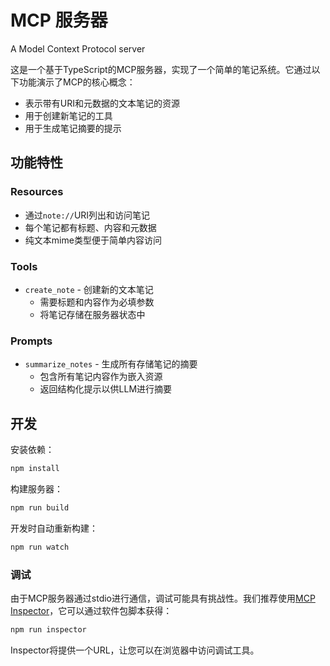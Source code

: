 #  MCP 服务器

A Model Context Protocol server

这是一个基于TypeScript的MCP服务器，实现了一个简单的笔记系统。它通过以下功能演示了MCP的核心概念：

- 表示带有URI和元数据的文本笔记的资源
- 用于创建新笔记的工具
- 用于生成笔记摘要的提示

## 功能特性

### Resources
- 通过`note://`URI列出和访问笔记
- 每个笔记都有标题、内容和元数据
- 纯文本mime类型便于简单内容访问

### Tools
- `create_note` - 创建新的文本笔记
  - 需要标题和内容作为必填参数
  - 将笔记存储在服务器状态中

### Prompts
- `summarize_notes` - 生成所有存储笔记的摘要
  - 包含所有笔记内容作为嵌入资源
  - 返回结构化提示以供LLM进行摘要

## 开发

安装依赖：
```bash
npm install
```

构建服务器：
```bash
npm run build
```

开发时自动重新构建：
```bash
npm run watch
```



### 调试

由于MCP服务器通过stdio进行通信，调试可能具有挑战性。我们推荐使用[MCP Inspector](https://github.com/modelcontextprotocol/inspector)，它可以通过软件包脚本获得：

```bash
npm run inspector
```

Inspector将提供一个URL，让您可以在浏览器中访问调试工具。
